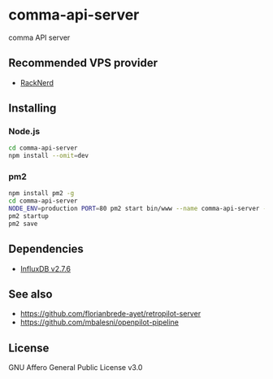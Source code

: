 # comma-api-server
comma API server

## Recommended VPS provider
* [RackNerd](https://my.racknerd.com/aff.php?aff=2502)

## Installing
### Node.js
```sh
cd comma-api-server
npm install --omit=dev
```

### pm2
```sh
npm install pm2 -g
cd comma-api-server
NODE_ENV=production PORT=80 pm2 start bin/www --name comma-api-server --watch --ignore-watch="\.git node_modules"
pm2 startup
pm2 save
```

## Dependencies
* [InfluxDB v2.7.6](https://www.influxdata.com/downloads/)

## See also
* https://github.com/florianbrede-ayet/retropilot-server
* https://github.com/mbalesni/openpilot-pipeline

## License
GNU Affero General Public License v3.0
